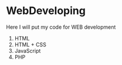 # WebDeveloping

Here I will put my code for WEB development

1. HTML
2. HTML + CSS
3. JavaScript
4. PHP
